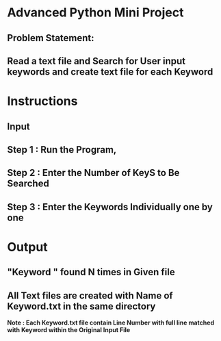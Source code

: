 # Advanced Python Mini Project
## **Problem Statement:** 
## Read a text file and Search for User input keywords and create text file for each Keyword  

# Instructions
 ## **Input**
## Step 1 : Run the Program,

## Step 2 : Enter the Number of KeyS to Be Searched 

## Step 3 : Enter the Keywords Individually one by one


# Output

## "Keyword " found  N times in Given file

## All Text files are created with Name of Keyword.txt in the same directory 

 **Note : Each Keyword.txt file contain Line Number with full line matched with Keyword within the Original Input File**
